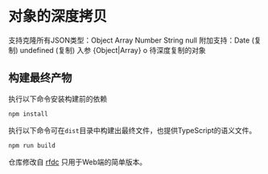 # 对象的深度拷贝

 支持克隆所有JSON类型：Object Array Number String null
 附加支持：Date (复制) undefined (复制)
 入参 {Object|Array} o 待深度复制的对象

## 构建最终产物

执行以下命令安装构建前的依赖
```bash
npm install
```

执行以下命令可在`dist`目录中构建出最终文件，也提供TypeScript的语义文件。
```bash
npm run build
```

仓库修改自 [rfdc](https://github.com/davidmarkclements/rfdc)
只用于Web端的简单版本。
